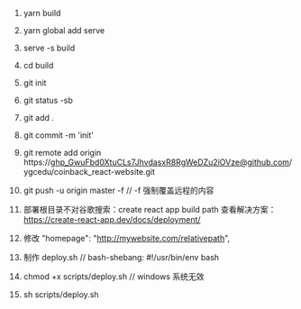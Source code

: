 1. yarn build
2. yarn global add serve
3. serve -s build
4. cd build
5. git init
6. git status -sb
7. git add .
8. git commit -m 'init'
9. git remote add origin https://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@github.com/ygcedu/coinback_react-website.git
10. git push -u origin master -f // -f 强制覆盖远程的内容

11. 部署根目录不对谷歌搜索：create react app build path 查看解决方案：https://create-react-app.dev/docs/deployment/
12. 修改 "homepage": "http://mywebsite.com/relativepath",


13. 制作 deploy.sh // bash-shebang: #!/usr/bin/env bash
14. chmod +x scripts/deploy.sh // windows 系统无效
15. sh scripts/deploy.sh
